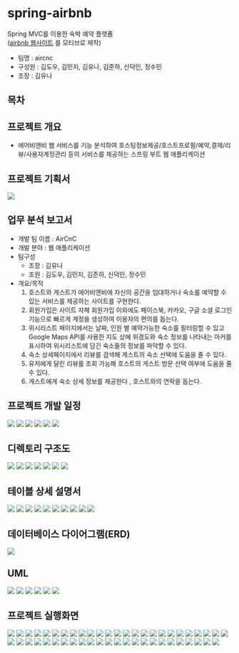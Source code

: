 # spring-airbnb
Spring MVC를 이용한 숙박 예약 플랫폼  
([airbnb 웹사이트](https://www.airbnb.co.kr/) 를 모티브로 제작)
* 팀명 : aircnc
* 구성원 : 김도우, 김민지, 김유나, 김준하, 신덕인, 정수민
* 조장 : 김유나

## 목차


## 프로젝트 개요
* 에어비앤비 웹 서비스를 기능 분석하여 호스팅정보제공/호스트프로필/예약,결제/리뷰/사용자계정관리 등의 서비스를 제공하는 스프링 부트 웹 애플리케이션

## 프로젝트 기획서
![](image/2022-09-05-23-31-45.png)

## 업무 분석 보고서
* 개발 팀 이름 : AirCnC
* 개발 분야 : 웹 애플리케이션
* 팀구성
  * 조장 : 김유나
  * 조원 : 김도우, 김민지, 김준하, 신덕인, 정수민
* 개요/목적
  1. 호스트와 게스트가 에어비앤비에 자신의 공간을 임대하거나 숙소를 예약할 수 있는 서비스를 제공하는 사이트를 구현한다.
  2. 회원가입은 사이트 자체 회원가입 이외에도 페이스북, 카카오, 구글 소셜 로그인 기능으로 빠르게 계정을 생성하여 이용자의 편의를 돕는다.
  3. 위시리스트 페이지에서는 날짜, 인원 별 예약가능한 숙소를 필터링할 수 있고 Google Maps API를 사용한 지도 상에 위경도와 숙소 정보를 나타내는 마커를 표시하여 위시리스트에 담긴 숙소들의 정보를 파악할 수 있다.
  4. 숙소 상세페이지에서 리뷰를 검색해 게스트의 숙소 선택에 도움을 줄 수 있다.
  5. 유저에게 달린 리뷰를 조회 가능해 호스트의 게스트 방문 선택 여부에 도움을 줄 수 있다.
  6. 게스트에게 숙소 상세 정보를 제공한다 , 호스트와의 연락을 돕는다.

## 프로젝트 개발 일정
![](image/2022-09-05-23-33-40.png)
![](image/2022-09-05-23-34-27.png)
![](image/2022-09-05-23-34-36.png)
![](image/2022-09-05-23-34-43.png)
![](image/2022-09-05-23-34-58.png)
![](image/2022-09-05-23-35-05.png)

## 디렉토리 구조도
![](image/2022-09-05-23-36-05.png)
![](image/2022-09-05-23-36-13.png)
![](image/2022-09-05-23-36-25.png)
![](image/2022-09-05-23-36-32.png)
![](image/2022-09-05-23-36-39.png)
![](image/2022-09-05-23-36-47.png)
![](image/2022-09-05-23-36-53.png)

## 테이블 상세 설명서
![](image/2022-09-05-23-37-05.png)
![](image/2022-09-05-23-37-14.png)
![](image/2022-09-05-23-37-22.png)
![](image/2022-09-05-23-37-28.png)
![](image/2022-09-05-23-37-34.png)
![](image/2022-09-05-23-37-42.png)
![](image/2022-09-05-23-37-58.png)
![](image/2022-09-05-23-38-07.png)
![](image/2022-09-05-23-38-16.png)
![](image/2022-09-05-23-38-26.png)

## 데이터베이스 다이어그램(ERD)
![](image/2022-09-05-23-38-33.png)

## UML
![](image/2022-09-05-23-38-55.png)
![](image/2022-09-05-23-39-03.png)
![](image/2022-09-05-23-39-12.png)
![](image/2022-09-05-23-39-23.png)
![](image/2022-09-05-23-39-34.png)
![](image/2022-09-05-23-39-42.png)

## 프로젝트 실행화면
![](image/2022-09-05-23-41-49.png)
![](image/2022-09-05-23-42-05.png)
![](image/2022-09-05-23-48-20.png)
![](image/2022-09-05-23-50-57.png)
![](image/2022-09-05-23-51-04.png)
![](image/2022-09-05-23-59-35.png)
![](image/2022-09-05-23-51-37.png)
![](image/2022-09-05-23-51-44.png)
![](image/2022-09-05-23-51-52.png)
![](image/2022-09-06-00-01-09.png)
![](image/2022-09-05-23-52-06.png)
![](image/2022-09-05-23-52-13.png)
![](image/2022-09-05-23-52-19.png)
![](image/2022-09-05-23-52-25.png)
![](image/2022-09-05-23-52-33.png)
![](image/2022-09-05-23-52-40.png)
![](image/2022-09-05-23-52-47.png)
![](image/2022-09-05-23-52-53.png)
![](image/2022-09-05-23-52-59.png)
![](image/2022-09-05-23-53-06.png)
![](image/2022-09-05-23-53-12.png)
![](image/2022-09-05-23-53-29.png)
![](image/2022-09-05-23-53-35.png)
![](image/2022-09-05-23-53-40.png)
![](image/2022-09-05-23-53-47.png)
![](image/2022-09-05-23-53-53.png)
![](image/2022-09-05-23-54-00.png)
![](image/2022-09-06-00-02-36.png)
![](image/2022-09-05-23-54-14.png)
![](image/2022-09-05-23-54-20.png)
![](image/2022-09-05-23-54-27.png)
![](image/2022-09-05-23-54-33.png)
![](image/2022-09-05-23-54-40.png)
![](image/2022-09-05-23-54-48.png)
![](image/2022-09-05-23-54-58.png)
![](image/2022-09-05-23-55-06.png)
![](image/2022-09-05-23-55-21.png)
![](image/2022-09-05-23-55-29.png)
![](image/2022-09-05-23-55-35.png)
![](image/2022-09-05-23-55-50.png)
![](image/2022-09-05-23-56-04.png)
![](image/2022-09-05-23-56-15.png)
![](image/2022-09-05-23-56-22.png)
![](image/2022-09-05-23-56-29.png)
![](image/2022-09-05-23-56-37.png)
![](image/2022-09-05-23-56-44.png)
![](image/2022-09-05-23-56-55.png)
![](image/2022-09-05-23-57-02.png)
![](image/2022-09-05-23-57-13.png)